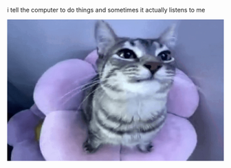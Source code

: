 i tell the computer to do things and sometimes it actually listens to me
<!--START_SECTION:update_image-->
<img src=https://raw.githubusercontent.com/sneakykestrel/sneakykestrel/main/.github/images/the-flower.png height="" width="" align=left alt=kitty />
<!--END_SECTION:update_image-->

